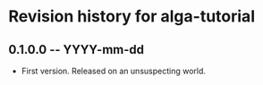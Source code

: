 # Revision history for alga-tutorial

## 0.1.0.0 -- YYYY-mm-dd

* First version. Released on an unsuspecting world.
